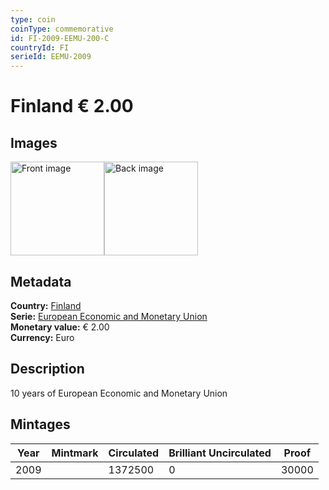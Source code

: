 ```yaml
---
type: coin
coinType: commemorative
id: FI-2009-EEMU-200-C
countryId: FI
serieId: EEMU-2009
---
```


# Finland € 2.00

## Images

<img src="../../Images/common-2007-200.png" height="150" alt="Front image"><img src="Images/FI-2009-200-000.png" height="150" alt="Back image">

## Metadata

**Country:** [Finland](../../Countries/Finland/index.md)\
**Serie:** [European Economic and Monetary Union](index.md)\
**Monetary value:** € 2.00\
**Currency:** Euro

## Description
10 years of European Economic and Monetary Union

## Mintages

| Year | Mintmark | Circulated | Brilliant Uncirculated | Proof |
| ---- | -------- | ---------- | ---------------------- | ----- |
| 2009 |  | 1372500 | 0 | 30000 |
